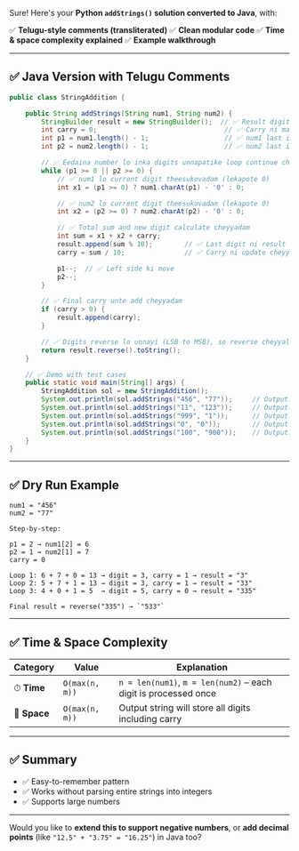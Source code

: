 Sure! Here's your **Python `addStrings()` solution converted to Java**, with:

✅ **Telugu-style comments (transliterated)**
✅ **Clean modular code**
✅ **Time & space complexity explained**
✅ **Example walkthrough**

---

## ✅ Java Version with Telugu Comments

```java
public class StringAddition {

    public String addStrings(String num1, String num2) {
        StringBuilder result = new StringBuilder();  // ✅ Result digits ni build cheyyataniki
        int carry = 0;                                // ✅ Carry ni maintain cheyyadam
        int p1 = num1.length() - 1;                   // ✅ num1 last index
        int p2 = num2.length() - 1;                   // ✅ num2 last index

        // ✅ Eedaina number lo inka digits unnapatike loop continue cheyyadam
        while (p1 >= 0 || p2 >= 0) {
            // ✅ num1 lo current digit theesukovadam (lekapote 0)
            int x1 = (p1 >= 0) ? num1.charAt(p1) - '0' : 0;

            // ✅ num2 lo current digit theesukovadam (lekapote 0)
            int x2 = (p2 >= 0) ? num2.charAt(p2) - '0' : 0;

            // ✅ Total sum and new digit calculate cheyyadam
            int sum = x1 + x2 + carry;
            result.append(sum % 10);        // ✅ Last digit ni result lo add cheyyadam
            carry = sum / 10;               // ✅ Carry ni update cheyyadam

            p1--;  // ✅ Left side ki move
            p2--;
        }

        // ✅ Final carry unte add cheyyadam
        if (carry > 0) {
            result.append(carry);
        }

        // ✅ Digits reverse lo unnayi (LSB to MSB), so reverse cheyyali
        return result.reverse().toString();
    }

    // ✅ Demo with test cases
    public static void main(String[] args) {
        StringAddition sol = new StringAddition();
        System.out.println(sol.addStrings("456", "77"));     // Output: "533"
        System.out.println(sol.addStrings("11", "123"));     // Output: "134"
        System.out.println(sol.addStrings("999", "1"));      // Output: "1000"
        System.out.println(sol.addStrings("0", "0"));        // Output: "0"
        System.out.println(sol.addStrings("100", "900"));    // Output: "1000"
    }
}
```

---

## ✅ Dry Run Example

```text
num1 = "456"
num2 = "77"

Step-by-step:

p1 = 2 → num1[2] = 6
p2 = 1 → num2[1] = 7
carry = 0

Loop 1: 6 + 7 + 0 = 13 → digit = 3, carry = 1 → result = "3"
Loop 2: 5 + 7 + 1 = 13 → digit = 3, carry = 1 → result = "33"
Loop 3: 4 + 0 + 1 = 5  → digit = 5, carry = 0 → result = "335"

Final result = reverse("335") → `"533"`
```

---

## ✅ Time & Space Complexity

| Category     | Value          | Explanation                                                     |
| ------------ | -------------- | --------------------------------------------------------------- |
| ⏱ **Time**   | `O(max(n, m))` | `n = len(num1)`, `m = len(num2)` – each digit is processed once |
| 💾 **Space** | `O(max(n, m))` | Output string will store all digits including carry             |

---

## ✅ Summary

* ✅ Easy-to-remember pattern
* ✅ Works without parsing entire strings into integers
* ✅ Supports large numbers

---

Would you like to **extend this to support negative numbers**, or **add decimal points** (like `"12.5" + "3.75" = "16.25"`) in Java too?
